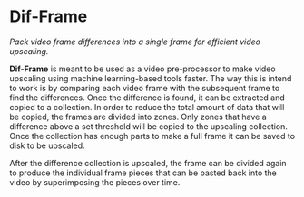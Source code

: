 # Dif-Frame
*Pack video frame differences into a single frame for efficient video upscaling.*

**Dif-Frame** is meant to be used as a video pre-processor to make video upscaling using machine learning-based tools faster. The way this is intend to work is by comparing each video frame with the subsequent frame to find the differences. Once the difference is found, it can be extracted and copied to a collection. In order to reduce the total amount of data that will be copied, the frames are divided into zones. Only zones that have a difference above a set threshold will be copied to the upscaling collection. Once the collection has enough parts to make a full frame it can be saved to disk to be upscaled.

After the difference collection is upscaled, the frame can be divided again to produce the individual frame pieces that can be pasted back into the video by superimposing the pieces over time.